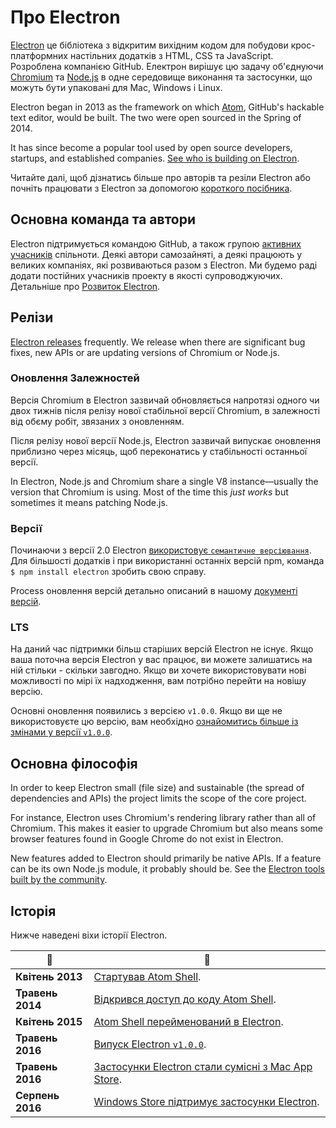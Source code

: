 # Про Electron

[Electron](https://electronjs.org) це бібліотека з відкритим вихідним кодом для побудови крос-платформних настільних додатків з HTML, CSS та JavaScript. Розроблена компанією GitHub. Електрон вирішує цю задачу об'єднуючи [Chromium](https://www.chromium.org/Home) та [Node.js](https://nodejs.org) в одне середовище виконання та застосунки, що можуть бути упаковані для Mac, Windows і Linux.

Electron began in 2013 as the framework on which [Atom](https://atom.io), GitHub's hackable text editor, would be built. The two were open sourced in the Spring of 2014.

It has since become a popular tool used by open source developers, startups, and established companies. [See who is building on Electron](https://electronjs.org/apps).

Читайте далі, щоб дізнатись більше про авторів та резіли Electron або почніть працювати з Electron за допомогою [короткого посібника](quick-start.md).

## Основна команда та автори

Electron підтримується командою GitHub, а також групою [активних учасників](https://github.com/electron/electron/graphs/contributors) спільноти. Деякі автори самозайняті, а деякі працюють у великих компаніях, які розвиваються разом з Electron. Ми будемо раді додати постійних учасників проекту в якості супроводжуючих. Детальніше про [Розвиток Electron](https://github.com/electron/electron/blob/master/CONTRIBUTING.md).

## Релізи

[Electron releases](https://github.com/electron/electron/releases) frequently. We release when there are significant bug fixes, new APIs or are updating versions of Chromium or Node.js.

### Оновлення Залежностей

Версія Chromium в Electron зазвичай обновляється напротязі одного чи двох тижнів після релізу нової стабільної версії Chromium, в залежності від обєму робіт, звязаних з оновленням.

Після релізу нової версії Node.js, Electron зазвичай випускає оновлення приблизно через місяць, щоб переконатись у стабільності останньої версії.

In Electron, Node.js and Chromium share a single V8 instance—usually the version that Chromium is using. Most of the time this _just works_ but sometimes it means patching Node.js.

### Версії

Починаючи з версії 2.0 Electron [використовує `семантичне версіювання`](https://semver.org). Для більшості додатків і при використанні останніх версій npm, команда `$ npm install electron` зробить свою справу.

Process оновлення версій детально описаний в нашому [документі версій](electron-versioning.md).

### LTS

На даний час підтримки більш старіших версій Electron не існує. Якщо ваша поточна версія Electron у вас працює, ви можете залишатись на ній стільки - скільки завгодно. Якщо ви хочете використовувати нові можливості по мірі їх надходження, вам потрібно перейти на новішу версію.

Основні оновлення появились з версією `v1.0.0`. Якщо ви ще не використовуєте цю версію, вам необхідно [ознайомитись більше із змінами у версії `v1.0.0`](https://electronjs.org/blog/electron-1-0).

## Основна філософія

In order to keep Electron small (file size) and sustainable (the spread of dependencies and APIs) the project limits the scope of the core project.

For instance, Electron uses Chromium's rendering library rather than all of Chromium. This makes it easier to upgrade Chromium but also means some browser features found in Google Chrome do not exist in Electron.

New features added to Electron should primarily be native APIs. If a feature can be its own Node.js module, it probably should be. See the [Electron tools built by the community](https://electronjs.org/community).

## Історія

Нижче наведені віхи історії Electron.

| :calendar:       | :tada:                                                                                                        |
| ---------------- | ------------------------------------------------------------------------------------------------------------- |
| **Квітень 2013** | [Стартував Atom Shell](https://github.com/electron/electron/commit/6ef8875b1e93787fa9759f602e7880f28e8e6b45). |
| **Травень 2014** | [Відкрився доступ до коду Atom Shell](https://blog.atom.io/2014/05/06/atom-is-now-open-source.html).          |
| **Квітень 2015** | [Atom Shell перейменований в Electron](https://github.com/electron/electron/pull/1389).                       |
| **Травень 2016** | [Випуск Electron `v1.0.0`](https://electronjs.org/blog/electron-1-0).                                         |
| **Травень 2016** | [Застосунки Electron стали сумісні з Mac App Store](mac-app-store-submission-guide.md).                       |
| **Серпень 2016** | [Windows Store підтримує застосунки Electron](windows-store-guide.md).                                        |
